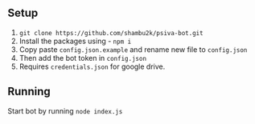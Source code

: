 ## Setup
1. `git clone https://github.com/shambu2k/psiva-bot.git`
2. Install the packages using - `npm i`
3. Copy paste `config.json.example` and rename new file to `config.json`
4. Then add the bot token in `config.json`
5. Requires `credentials.json` for google drive. 
## Running
Start bot by running `node index.js`